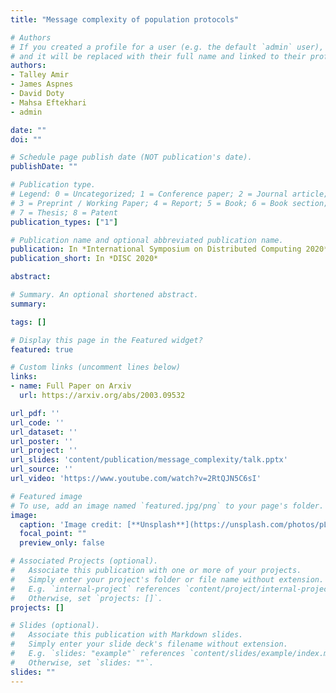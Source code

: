 ```yaml
---
title: "Message complexity of population protocols"

# Authors
# If you created a profile for a user (e.g. the default `admin` user), write the username (folder name) here 
# and it will be replaced with their full name and linked to their profile.
authors:
- Talley Amir
- James Aspnes
- David Doty
- Mahsa Eftekhari
- admin

date: ""
doi: ""

# Schedule page publish date (NOT publication's date).
publishDate: ""

# Publication type.
# Legend: 0 = Uncategorized; 1 = Conference paper; 2 = Journal article;
# 3 = Preprint / Working Paper; 4 = Report; 5 = Book; 6 = Book section;
# 7 = Thesis; 8 = Patent
publication_types: ["1"]

# Publication name and optional abbreviated publication name.
publication: In *International Symposium on Distributed Computing 2020*
publication_short: In *DISC 2020*

abstract: 

# Summary. An optional shortened abstract.
summary: 

tags: []

# Display this page in the Featured widget?
featured: true

# Custom links (uncomment lines below)
links:
- name: Full Paper on Arxiv
  url: https://arxiv.org/abs/2003.09532

url_pdf: ''
url_code: ''
url_dataset: ''
url_poster: ''
url_project: ''
url_slides: 'content/publication/message_complexity/talk.pptx'
url_source: ''
url_video: 'https://www.youtube.com/watch?v=2RtQJN5C6sI'

# Featured image
# To use, add an image named `featured.jpg/png` to your page's folder. 
image:
  caption: 'Image credit: [**Unsplash**](https://unsplash.com/photos/pLCdAaMFLTE)'
  focal_point: ""
  preview_only: false

# Associated Projects (optional).
#   Associate this publication with one or more of your projects.
#   Simply enter your project's folder or file name without extension.
#   E.g. `internal-project` references `content/project/internal-project/index.md`.
#   Otherwise, set `projects: []`.
projects: []

# Slides (optional).
#   Associate this publication with Markdown slides.
#   Simply enter your slide deck's filename without extension.
#   E.g. `slides: "example"` references `content/slides/example/index.md`.
#   Otherwise, set `slides: ""`.
slides: ""
---
```

